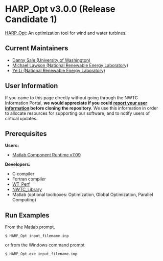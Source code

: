 HARP_Opt v3.0.0 (Release Candidate 1)
========

[HARP_Opt](http://wind.nrel.gov/designcodes/simulators/HARP_Opt/): An optimization tool for wind and water turbines.

## Current Maintainers
* [Danny Sale (University of Washington)](mailto:dsale@uw.edu)
* [Michael Lawson (National Renewable Energy Laboratory)](mailto:Michael.Lawson@nrel.gov)
* [Ye Li (National Renewable Energy Laboratory)](mailto:Ye.Li@nrel.gov)

## User Information
If you came to this page directly without going through the NWTC Information Portal, **we would appreciate if you could [report your user information](http://wind.nrel.gov/designcodes/simulators/HARP_Opt/downloaders/HARP_Opt_github_redirect.html) before cloning the repository**.  We use this information in order to allocate resources for supporting our software, and to notify users of critical updates.

## Prerequisites
**Users:**

* [Matlab Component Runtime v7.09](http://wind.nrel.gov/designcodes/miscellaneous/MatLab_MCRInstaller/)

**Developers:**

* C compiler
* Fortran compiler
* [WT_Perf](http://wind.nrel.gov/designcodes/simulators/wtperf/)
* [NWTC_Library](http://wind.nrel.gov/designcodes/miscellaneous/nwtc_subs/) 
* Matlab (optional toolboxes: Optimization, Global Optimization, Parallel Computing)

## Run Examples

From the Matlab prompt, 

    $ HARP_Opt input_filename.inp

or from the Windows command prompt

    $ HARP_Opt.exe input_filename.inp

